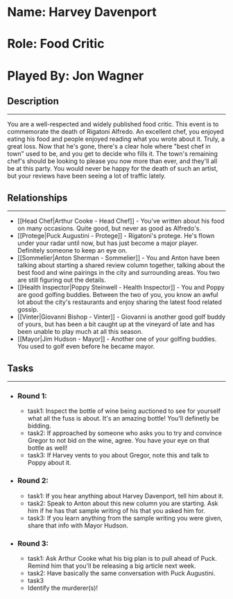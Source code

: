 # Name: Harvey Davenport
# Role: Food Critic
# Played By: Jon Wagner

## Description
---
You are a well-respected and widely published food critic. This event is to commemorate the death of Rigatoni Alfredo. An excellent chef, you enjoyed eating his food and people enjoyed reading what you wrote about it. Truly, a great loss. Now that he's gone, there's a clear hole where "best chef in town" used to be, and you get to decide who fills it. The town's remaining chef's should be looking to please you now more than ever, and they'll all be at this party. You would never be happy for the death of such an artist, but your reviews have been seeing a lot of traffic lately.

## Relationships
---
- [[Head Chef|Arthur Cooke - Head Chef]]  - You've written about his food on many occasions. Quite good, but never as good as Alfredo's.
- [[Protege|Puck Augustini - Protege]]  - Rigatoni's protege. He's flown under your radar until now, but has just become a major player. Definitely someone to keep an eye on.
- [[Sommelier|Anton Sherman - Sommelier]] - You and Anton have been talking about starting a shared review column together, talking about the best food and wine pairings in the city and surrounding areas. You two are still figuring out the details.
- [[Health Inspector|Poppy Steinwell - Health Inspector]] - You and Poppy are good golfing buddies. Between the two of you, you know an awful lot about the city's restaurants and enjoy sharing the latest food related gossip.
- [[Vinter|Giovanni Bishop - Vinter]] - Giovanni is another good golf buddy of yours, but has been a bit caught up at the vineyard of late and has been unable to play much at all this season.
- [[Mayor|Jim Hudson - Mayor]] - Another one of your golfing buddies. You used to golf even before he became mayor.

## Tasks
___
- ### Round 1:
	- task1:  Inspect the bottle of wine being auctioned to see for yourself what all the fuss is about. It's an amazing bottle! You'll definetly be bidding.
	- task2: If approached by someone who asks you to try and convince Gregor to not bid on the wine, agree. You have your eye on that bottle as well!
	- task3: If Harvey vents to you about Gregor, note this and talk to Poppy about it.
- ### Round 2:
	- task1: If you hear anything about Harvey Davenport, tell him about it.
	- task2: Speak to Anton about this new column you are starting. Ask him if he has that sample writing of his that you asked him for. 
	- task3: If you learn anything from the sample writing you were given, share that info with Mayor Hudson.
- ### Round 3:
	- task1: Ask Arthur Cooke what his big plan is to pull ahead of Puck. Remind him that you'll be releasing a big article next week.
	- task2: Have basically the same conversation with Puck Augustini.
	- task3
	- Identify the murderer(s)!